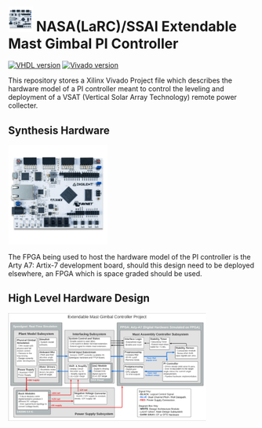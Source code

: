 # <img src="./images/arty-a7.png" width="10%" height="20%"> NASA(LaRC)/SSAI Extendable Mast Gimbal PI Controller 

[![VHDL version](https://img.shields.io/badge/VHDL-IEEE%201076--2019-blue)](https://en.wikipedia.org/wiki/VHDL)
[![Vivado version](https://img.shields.io/badge/Vivado-v2022.2%20(64--bit)-yellow)](https://www.xilinx.com/support/download.html)

This repository stores a Xilinx Vivado Project file which describes the hardware model of a PI controller meant to control the leveling and deployment of a VSAT (Vertical Solar Array Technology) remote power collecter.

## Synthesis Hardware

<img src="./images/arty-a7.png" width="40%" height="40%">

The FPGA being used to host the hardware model of the PI controller is the Arty A7: Artix-7 development board, should this design need to be deployed elsewhere, an FPGA which is space graded should be used.

## High Level Hardware Design

<img src="./images/high-level.png" width="80%" height="40%">

